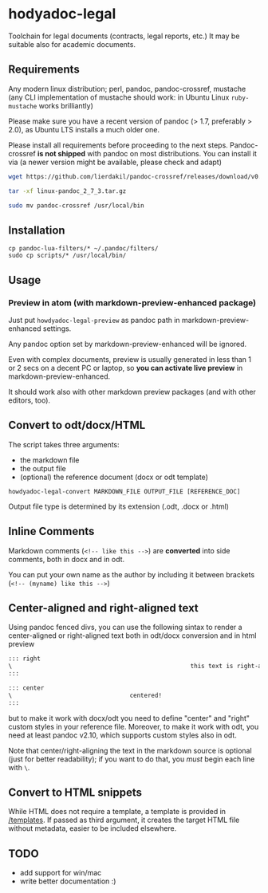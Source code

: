 # hodyadoc-legal

Toolchain for legal documents (contracts, legal reports, etc.)
It may be suitable also for academic documents.

## Requirements

Any modern linux distribution; perl, pandoc, pandoc-crossref, mustache (any CLI implementation of mustache should work: in Ubuntu Linux `ruby-mustache` works brilliantly)

Please make sure you have a recent version of pandoc (> 1.7, preferably > 2.0), as Ubuntu LTS installs a much older one.

Please install all requirements before proceeding to the next steps. Pandoc-crossref **is not shipped** with pandoc on most distributions.  You can install it via (a newer version might be available, please check and adapt)

```bash
wget https://github.com/lierdakil/pandoc-crossref/releases/download/v0.3.4.1a/linux-pandoc_2_7_3.tar.gz

tar -xf linux-pandoc_2_7_3.tar.gz

sudo mv pandoc-crossref /usr/local/bin

```

## Installation

```
cp pandoc-lua-filters/* ~/.pandoc/filters/
sudo cp scripts/* /usr/local/bin/
```

## Usage

### Preview in atom (with markdown-preview-enhanced package)

Just put `howdyadoc-legal-preview` as pandoc path in markdown-preview-enhanced settings.

Any pandoc option set by markdown-preview-enhanced will be ignored.

Even with complex documents, preview is usually generated in less than 1 or 2 secs on a decent PC or laptop, so **you can activate live preview** in markdown-preview-enhanced.

It should work also with other markdown preview packages (and with other editors, too).

## Convert to odt/docx/HTML

The script takes three arguments:

- the markdown file
- the output file
- (optional) the reference document (docx or odt template)

`howdyadoc-legal-convert MARKDOWN_FILE OUTPUT_FILE [REFERENCE_DOC]`

Output file type is determined by its extension (.odt, .docx or .html)

## Inline Comments

Markdown comments (`<!-- like this -->`) are **converted** into side comments, both in docx and in odt.

You can put your own name as the author by including it between brackets (`<!-- (myname) like this -->`)

## Center-aligned and right-aligned text

Using pandoc fenced divs, you can use the following sintax to render a center-aligned or right-aligned text both in odt/docx conversion and in html preview

```markdown
::: right
\                                                  this text is right-aligned
:::

::: center
\                                 centered!
:::
```
but to make it work with docx/odt you need to define "center" and "right" custom styles in your reference file. Moreover, to make it work with odt, you need at least pandoc v2.10, which supports custom styles also in odt.

Note that center/right-aligning the text in the markdown source is optional (just for better readability); if you want to do that, you *must* begin each line with `\`.

## Convert to HTML snippets

While HTML does not require a template, a template is provided in [/templates](templates/html-snippet-template.html). If passed as third argument, it creates the target HTML file without metadata, easier to be included elsewhere.

## TODO

- add support for win/mac
- write better documentation :)
